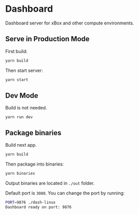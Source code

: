 # Dashboard

Dashboard server for xBox and other compute environments.

## Serve in Production Mode

First build:

```bash
yarn build
```

Then start server:

```bash
yarn start
```

## Dev Mode

Build is not needed.

`yarn run dev`


## Package binaries

Build next app.

```bash
yarn build
```

Then package into binaries:

```bash
yarn binaries
```

Output binaries are located in `./out` folder. 

Default port is `3000`. You can change the port by running:

```bash
PORT=9876 ./dash-linux
Dashboard ready on port: 9876

```


